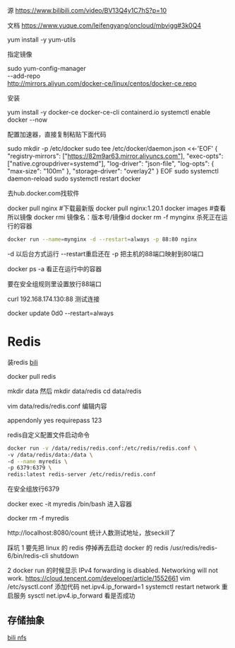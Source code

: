 源 https://www.bilibili.com/video/BV13Q4y1C7hS?p=10

文档 https://www.yuque.com/leifengyang/oncloud/mbvigg#3k0Q4

yum install -y yum-utils

指定镜像

sudo yum-config-manager \
--add-repo \
http://mirrors.aliyun.com/docker-ce/linux/centos/docker-ce.repo

安装

yum install -y docker-ce docker-ce-cli containerd.io
systemctl enable docker --now

配置加速器，直接复制粘贴下面代码

sudo mkdir -p /etc/docker
sudo tee /etc/docker/daemon.json <<-'EOF'
{
  "registry-mirrors": ["https://82m9ar63.mirror.aliyuncs.com"],
  "exec-opts": ["native.cgroupdriver=systemd"],
  "log-driver": "json-file",
  "log-opts": {
    "max-size": "100m"
  },
  "storage-driver": "overlay2"
}
EOF
sudo systemctl daemon-reload
sudo systemctl restart docker





去hub.docker.com找软件

docker pull nginx   	#下载最新版
docker pull nginx:1.20.1
docker images 		#查看所以镜像
docker rmi				镜像名：版本号/镜像id
docker rm -f mynginx		杀死正在运行的容器

```sh
docker run --name=mynginx -d --restart=always -p 88:80 nginx
```

-d 以后台方式运行	--restart重启还在	-p 把主机的88端口映射到80端口

docker ps -a				看正在运行中的容器

要在安全组规则里设置放行88端口

curl 192.168.174.130:88		测试连接

docker update 0d0 --restart=always



# Redis

装redis	[bili](https://www.bilibili.com/video/BV13Q4y1C7hS?p=20)

docker pull redis

mkdir data	然后	mkdir data/redis	cd data/redis

vim data/redis/redis.conf	编辑内容

appendonly yes
requirepass 123

redis自定义配置文件启动命令

```sh
docker run -v /data/redis/redis.conf:/etc/redis/redis.conf \
-v /data/redis/data:/data \
-d --name myredis \
-p 6379:6379 \
redis:latest redis-server /etc/redis/redis.conf
```

在安全组放行6379

docker exec -it  myredis /bin/bash		进入容器

docker rm -f myredis

http://localhost:8080/count	统计人数测试地址，放seckill了



踩坑
1 要先把 linux 的 redis 停掉再去启动 docker 的 redis
/usr/redis/redis-6/bin/redis-cli shutdown

2 docker run 的时候显示 IPv4 forwarding is disabled. Networking will not work.
https://cloud.tencent.com/developer/article/1552661
vim /etc/sysctl.conf	添加代码
net.ipv4.ip_forward=1 
systemctl restart network  	重启服务
sysctl net.ipv4.ip_forward  	看是否成功







## 存储抽象

[bili nfs](https://www.bilibili.com/video/BV13Q4y1C7hS?p=62&vd_source=ca1d80d51233e3cf364a2104dcf1b743)	

```sh
```

